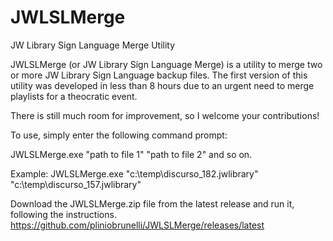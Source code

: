 # JWLSLMerge
JW Library Sign Language Merge Utility

JWLSLMerge (or JW Library Sign Language Merge) is a utility to merge two or more JW Library Sign Language backup files. The first version of this utility was developed in less than 8 hours due to an urgent need to merge playlists for a theocratic event.

There is still much room for improvement, so I welcome your contributions!

To use, simply enter the following command prompt:

JWLSLMerge.exe "path to file 1" "path to file 2" and so on.

Example:
JWLSLMerge.exe "c:\temp\discurso_182.jwlibrary" "c:\temp\discurso_157.jwlibrary"

Download the JWLSLMerge.zip file from the latest release and run it, following the instructions.
https://github.com/pliniobrunelli/JWLSLMerge/releases/latest
